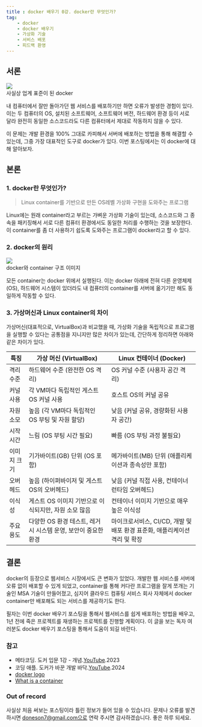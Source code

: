 ```yaml
---
title : docker 배우기 0강. docker란 무엇인가?
tag:
    - docker
    - docker 배우기
    - 가상화 기술
    - 서비스 배포
    - 피드백 환영
---
```


## 서론

<div class="card mb-3">
    <img class="card-img-top" src="https://i.namu.wiki/i/We8eAU4H5r63cQaif1PXCWc3jFJ1pYMekix1_qlgnkzfyeHj1W4D8mppFL8s-pt0uHkPMWNxwTwJlhhEtTgUWeIxSQcAXVd31Gz83qmF58VDSLjAikYkKj0LGeR8eCqbuCgwwdMbbbjvEyVSmbEE1A.svg"/>
    <div class="card-body bg-light">
        <div class="card-text">
            사실상 업계 표준이 된 docker
        </div>
    </div>
</div>

내 컴퓨터에서 잘만 돌아가던 웹 서비스를 배포하기만 하면 오류가 발생한 경험이 있다. 이는 두 컴퓨터의 OS, 설치된 소프트웨어, 소프트웨어 버전, 하드웨어 환경 등이 서로 달라 완전히 동일한 소스코드라도 다른 컴퓨터에서 제대로 작동하지 않을 수 있다.

이 문제는 개발 환경을 100% 그대로 카피해서 서버에 배포하는 방법을 통해 해결할 수 있는데, 그중 가장 대표적인 도구로 docker가 있다. 이번 포스팅에서는 이 docker에 대해 알아보자.

## 본론

### 1. docker란 무엇인가?

> Linux container를 기반으로 만든 OS레벨 가상화 구현을 도와주는 프로그램

Linux에는 원래 container라고 부르는 가벼운 가상화 기술이 있는데, 소스코드와 그 종속을 패키징해서 서로 다른 컴퓨터 환경에서도 동일한 처리를 수행하는 것을 보장한다. 이 container를 좀 더 사용하기 쉽도록 도와주는 프로그램이 docker라고 할 수 있다.

### 2. docker의 원리

<div class="card mb-3">
    <img class="card-img-top" src="https://www.docker.com/app/uploads/2021/11/container-what-is-container-1110x961.png"/>
    <div class="card-body bg-light">
        <div class="card-text">
            docker와 container 구조 이미지
        </div>
    </div>
</div>

모든 container는 docker 위에서 실행된다. 이는 docker 아래에 전혀 다른 운영체제(OS), 하드웨어 시스템이 있더라도 내 컴퓨터의 container를 서버에 옮기기만 해도 동일하게 작동할 수 있다.

### 3. 가상머신과 Linux container의 차이

가상머신(대표적으로, VirtualBox)과 비교했을 때, 가상화 기술을 독립적으로 프로그램을 실행할 수 있다는 공통점을 지니지만 많은 차이가 있는데, 간단하게 정리하면 아래와 같은 차이가 있다.

| 특징     | 가상 머신 (VirtualBox)                    | Linux 컨테이너 (Docker)                            |
| ------ | ------------------------------------- | ---------------------------------------------- |
| 격리 수준  | 하드웨어 수준 (완전한 OS 격리)                   | OS 커널 수준 (사용자 공간 격리)                           |
| 커널 사용  | 각 VM마다 독립적인 게스트 OS 커널 사용              | 호스트 OS의 커널 공유                                  |
| 자원 소모  | 높음 (각 VM마다 독립적인 OS 부팅 및 자원 할당)        | 낮음 (커널 공유, 경량화된 사용자 공간)                        |
| 시작 시간  | 느림 (OS 부팅 시간 필요)                      | 빠름 (OS 부팅 과정 불필요)                              |
| 이미지 크기 | 기가바이트(GB) 단위 (OS 포함)                  | 메가바이트(MB) 단위 (애플리케이션과 종속성만 포함)                 |
| 오버헤드   | 높음 (하이퍼바이저 및 게스트 OS의 오버헤드)            | 낮음 (커널 직접 사용, 컨테이너 런타임 오버헤드)                   |
| 이식성    | 게스트 OS 이미지 기반으로 이식되지만, 자원 소모 많음       | 컨테이너 이미지 기반으로 매우 높은 이식성                        |
| 주요 용도  | 다양한 OS 환경 테스트, 레거시 시스템 운영, 보안이 중요한 환경 | 마이크로서비스, CI/CD, 개발 및 배포 환경 표준화, 애플리케이션 격리 및 확장 |

## 결론

docker의 등장으로 웹서비스 시장에서도 큰 변화가 있었다. 개발한 웹 서비스를 서버에 오류 없이 배포할 수 있게 되었고, container를 통해 커다란 프로그램을 잘게 쪼개는 기술인 MSA 기술이 만들어졌고, 심지어 클라우드 컴퓨팅 서비스 회사 자체에서 docker container만 배포해도 되는 서비스를 제공하기도 한다.

필자는 이번 docker 배우기 포스팅을 통해서 웹서비스를 쉽게 배포하는 방법을 배우고, 1년 전에 죽은 프로젝트를 재생하는 프로젝트를 진행할 계획이다. 이 글을 보는 독자 여러분도 docker 배우기 포스팅을 통해서 도움이 되길 바란다.

### 참고

* 메타코딩. 도커 입문 1강 - 개념.[YouTube](https://youtu.be/BivQIVzsiTM?si=R5IHde3-KE2dgRd9).2023
* 코딩 애플. 도커가 바꾼 개발 바닥.[YouTube](https://youtu.be/e0koWWAmXSk?si=imUwo0ciN9DUzlIH).2024
* [docker logo](https://www.docker.com/company/newsroom/media-resources/)
* [What is a container](https://www.docker.com/resources/what-container/)

### Out of record

사실상 처음 써보는 포스팅이라 틀린 정보가 들어 있을 수 있습니다. 문제나 오류를 발견하시면 doneson7@gmail.com으로 연락 주시면 감사하겠습니다. 좋은 하루 되세요.